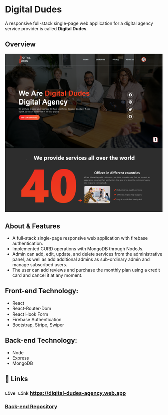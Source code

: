 
# Digital Dudes
A responsive full-stack single-page web application for a digital agency service provider is called **Digital Dudes**.


## Overview

![App Screenshot](https://raw.githubusercontent.com/muhammadTawhid/digital-dudes/main/src/images/digital-dudes-new%20(3).png)


## About & Features

- A full-stack single-page responsive web application with firebase authentication.
- Implemented CURD operations with MongoDB through NodeJs.
- Admin can add, edit, update, and delete services from the administrative panel, as well as add additional admins as sub-ordinary admin and manage subscribed users.
- The user can add reviews and purchase the monthly plan using a credit card and cancel it at any moment.

## Front-end Technology:
 - React 
 - React-Router-Dom
 - React Hook Form
 - Firebase Authentication 
 - Bootstrap, Stripe, Swiper

## Back-end Technology:
 - Node
 - Express
 - MongoDB


## 🔗 Links
### `Live Link`  https://digital-dudes-agency.web.app

###  [Back-end Repository](https://github.com/muhammadTawhid/digital-dudes-server)
